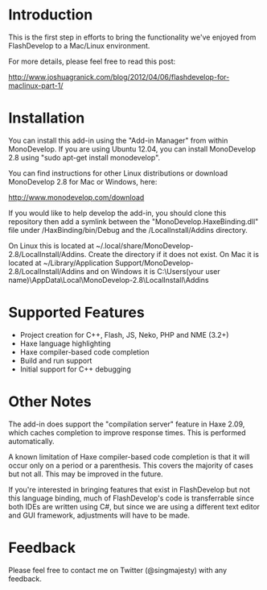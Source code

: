 # Introduction

This is the first step in efforts to bring the functionality we've enjoyed from FlashDevelop to a Mac/Linux environment.

For more details, please feel free to read this post:

http://www.joshuagranick.com/blog/2012/04/06/flashdevelop-for-maclinux-part-1/


# Installation

You can install this add-in using the "Add-in Manager" from within MonoDevelop. If you are using Ubuntu 12.04, you can install MonoDevelop 2.8 using "sudo apt-get install monodevelop".

You can find instructions for other Linux distributions or download MonoDevelop 2.8 for Mac or Windows, here:

http://www.monodevelop.com/download

If you would like to help develop the add-in, you should clone this repository then add a symlink between the "MonoDevelop.HaxeBinding.dll" file under /HaxBinding/bin/Debug and the /LocalInstall/Addins directory.

On Linux this is located at ~/.local/share/MonoDevelop-2.8/LocalInstall/Addins. Create the directory if it does not exist. On Mac it is located at ~/Library/Application Support/MonoDevelop-2.8/LocalInstall/Addins and on Windows it is C:\Users\(your user name)\AppData\Local\MonoDevelop-2.8\LocalInstall\Addins 


# Supported Features

* Project creation for C++, Flash, JS, Neko, PHP and NME (3.2+)
* Haxe language highlighting
* Haxe compiler-based code completion
* Build and run support
* Initial support for C++ debugging


# Other Notes

The add-in does support the "compilation server" feature in Haxe 2.09, which caches completion to improve response times. This is performed automatically.

A known limitation of Haxe compiler-based code completion is that it will occur only on a period or a parenthesis. This covers the majority of cases but not all. This may be improved in the future.

If you're interested in bringing features that exist in FlashDevelop but not this language binding, much of FlashDevelop's code is transferrable since both IDEs are written using C#, but since we are using a different text editor and GUI framework, adjustments will have to be made.


# Feedback

Please feel free to contact me on Twitter (@singmajesty) with any feedback.

